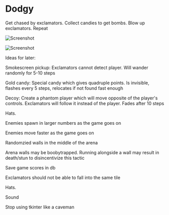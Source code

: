 Dodgy
========

Get chased by exclamators. Collect candies to get bombs. Blow up exclamators. Repeat

![Screenshot](/../master/.GitImages/Dodgy00.png?raw=true)

![Screenshot](/../master/.GitImages/Dodgy01.png?raw=true)



Ideas for later:

Smokescreen pickup: Exclamators cannot detect player. Will wander randomly for 5-10 steps

Gold candy: Special candy which gives quadruple points. Is invisible, flashes every 5 steps, relocates if not found fast enough

Decoy: Create a phantom player which will move opposite of the player's controls. Exclamators will follow it instead of the player. Fades after 10 steps

Hats.

Enemies spawn in larger numbers as the game goes on

Enemies move faster as the game goes on

Randomzied walls in the middle of the arena

Arena walls may be boobytrapped. Running alongside a wall may result in death/stun to disincentivize this tactic

Save game scores in db

Exclamators should not be able to fall into the same tile

Hats.

Sound

Stop using tkinter like a caveman